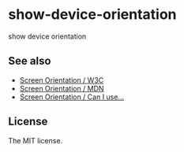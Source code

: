 # show-device-orientation

show device orientation

## See also

- [Screen Orientation / W3C](https://www.w3.org/TR/screen-orientation/)
- [Screen Orientation / MDN](https://developer.mozilla.org/en-US/docs/Web/API/Screen/orientation)
- [Screen Orientation / Can I use...](http://caniuse.com/#feat=screen-orientation)

## License

The MIT license.
